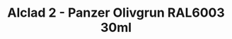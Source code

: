 ---
layout: product
title: "Alclad 2 - Panzer Olivgrun RAL6003 30ml"
price: "TBA" 
desc: "Metalizer boja"
img_path: "/assets/img/ALCE253.webp"
brand: "N/A"
available: false
special_offer: false
new: false
soon: false
cat: "040000"
subcat: "040300"
subsubcat: "0N/A"
sifra: "ALCE253"
popular: false
---